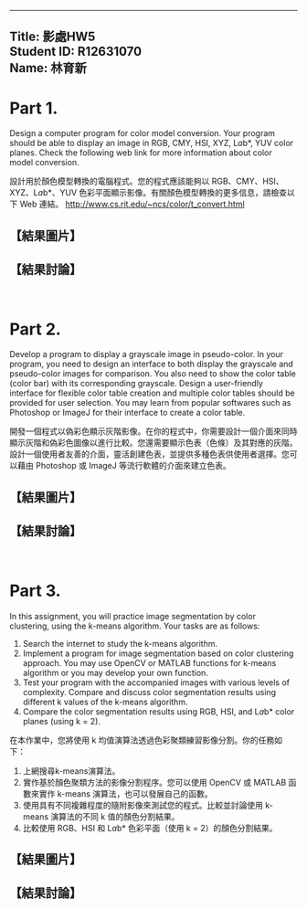 
<!-- title: 影處HW5 -->
---
Title: 影處HW5  
Student ID: R12631070  
Name: 林育新  
---

# Part 1. 
Design a computer program for color model conversion. Your program should be able to display an image in RGB, CMY, HSI, XYZ, L*a*b*, YUV color planes. Check the following web link for more information about color model conversion.

設計用於顏色模型轉換的電腦程式。您的程式應該能夠以 RGB、CMY、HSI、XYZ、L*a*b*、YUV 色彩平面顯示影像。有關顏色模型轉換的更多信息，請檢查以下 Web 連結。
http://www.cs.rit.edu/~ncs/color/t_convert.html

## 【結果圖片】
<!-- <div style="text-align: center;">
  <img src="readme_figure/image.png" alt="alt text" style="max-width: 100%;">
  <img src="readme_figure/image-1.png" alt="alt text" style="max-width: 100%;">
</div> -->

## 【結果討論】
 

<br/>

# Part 2. 
Develop a program to display a grayscale image in pseudo-color. In your program, you need to design an interface to both display the grayscale and pseudo-color images for comparison. You also need to show the color table (color bar) with its corresponding grayscale.
Design a user-friendly interface for flexible color table creation and multiple color tables should be provided for user selection. You may learn from popular softwares such as Photoshop or ImageJ for their interface to create a color table.

開發一個程式以偽彩色顯示灰階影像。在你的程式中，你需要設計一個介面來同時顯示灰階和偽彩色圖像以進行比較。您還需要顯示色表（色條）及其對應的灰階。
設計一個使用者友善的介面，靈活創建色表，並提供多種色表供使用者選擇。您可以藉由 Photoshop 或 ImageJ 等流行軟體的介面來建立色表。

## 【結果圖片】


## 【結果討論】


<br/>

# Part 3. 
In this assignment, you will practice image segmentation by color clustering, using the k-means algorithm. Your tasks are as follows:
1. Search the internet to study the k-means algorithm.
2. Implement a program for image segmentation based on color clustering approach. You may use OpenCV or MATLAB functions for k-means algorithm or you may develop your own function.
3. Test your program with the accompanied images with various levels of complexity. Compare and discuss color segmentation results using different k values of the k-means algorithm.
4. Compare the color segmentation results using RGB, HSI, and L*a*b* color planes (using k = 2).


在本作業中，您將使用 k 均值演算法透過色彩聚類練習影像分割。你的任務如下： 
1. 上網搜尋k-means演算法。
2. 實作基於顏色聚類方法的影像分割程序。您可以使用 OpenCV 或 MATLAB 函數來實作 k-means 演算法，也可以發展自己的函數。
3. 使用具有不同複雜程度的隨附影像來測試您的程式。比較並討論使用 k-means 演算法的不同 k 值的顏色分割結果。
4. 比較使用 RGB、HSI 和 L*a*b* 色彩平面（使用 k = 2）的顏色分割結果。



<!-- <br/> -->

## 【結果圖片】

## 【結果討論】

